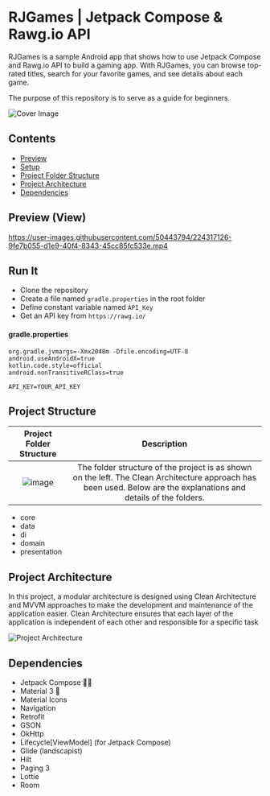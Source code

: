 
# RJGames | Jetpack Compose & Rawg.io API

RJGames is a sample Android app that shows how to use Jetpack Compose and Rawg.io API to build a gaming app. With RJGames, you can browse top-rated titles, search for your favorite games, and see details about each game.

The purpose of this repository is to serve as a guide for beginners.

![Cover Image](https://user-images.githubusercontent.com/50443794/224314547-44c6663d-349b-4679-b006-293c87978c4e.png)

## Contents

* [Preview](https://github.com/kerimbr/)
* [Setup](https://github.com/kerimbr/)
* [Project Folder Structure](https://github.com/kerimbr/)
* [Project Architecture](https://github.com/kerimbr/)
* [Dependencies](https://github.com/kerimbr/)


## Preview (View)

https://user-images.githubusercontent.com/50443794/224317126-9fe7b055-d1e9-40f4-8343-45cc85fc533e.mp4
## Run It

* Clone the repository
* Create a file named ```gradle.properties``` in the root folder
* Define constant variable named ```API_Key``` 
* Get an API key from ```https://rawg.io/```

#### gradle.properties

```
org.gradle.jvmargs=-Xmx2048m -Dfile.encoding=UTF-8
android.useAndroidX=true
kotlin.code.style=official
android.nonTransitiveRClass=true

API_KEY=YOUR_API_KEY
```
## Project Structure
Project Folder Structure | Description
:-------------------------------------:|:-------------------------------------:
![image](https://user-images.githubusercontent.com/50443794/224317943-ff368703-0a74-4457-b96e-0839c2b54f5c.png) | The folder structure of the project is as shown on the left. The Clean Architecture approach has been used. Below are the explanations and details of the folders.

* core
* data
* di
* domain
* presentation


## Project Architecture

In this project, a modular architecture is designed using Clean Architecture and MVVM approaches to make the development and maintenance of the application easier. Clean Architecture ensures that each layer of the application is independent of each other and responsible for a specific task

![Project Architecture](https://user-images.githubusercontent.com/50443794/224318396-879f80c2-570f-4379-906a-8357c71da7b7.png)

## Dependencies


* Jetpack Compose 💙💚
* Material 3 💖
* Material Icons
* Navigation
* Retrofit
* GSON
* OkHttp
* Lifecycle[ViewModel] (for Jetpack Compose)
* Glide (landscapist)
* Hilt
* Paging 3
* Lottie
* Room
